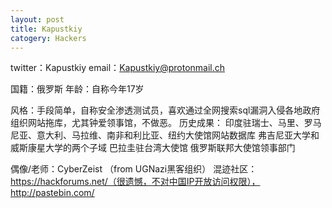 ```yaml
---
layout: post
title: Kapustkiy
catogery: Hackers
---
```


twitter：Kapustkiy
email：Kapustkiy@protonmail.ch

国籍：俄罗斯
年龄：自称今年17岁

风格：手段简单，自称安全渗透测试员，喜欢通过全网搜索sql漏洞入侵各地政府组织网站拖库，尤其钟爱领事馆，不做恶。
历史成果：
印度驻瑞士、马里、罗马尼亚、意大利、马拉维、南非和利比亚、纽约大使馆网站数据库
弗吉尼亚大学和威斯康星大学的两个子域
巴拉圭驻台湾大使馆
俄罗斯联邦大使馆领事部门

偶像/老师：CyberZeist （from UGNazi黑客组织）
混迹社区：https://hackforums.net/（很遗憾，不对中国IP开放访问权限），http://pastebin.com/